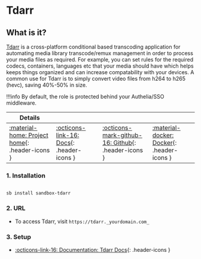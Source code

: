 # Tdarr

## What is it?

[Tdarr](https://tdarr.io/) is a cross-platform conditional based transcoding application for automating media library transcode/remux management in order to process your media files as required. For example, you can set rules for the required codecs, containers, languages etc that your media should have which helps keeps things organized and can increase compatability with your devices. A common use for Tdarr is to simply convert video files from h264 to h265 (hevc), saving 40%-50% in size.

!!!info
    By default, the role is protected behind your Authelia/SSO middleware.

| Details     |             |             |             |
|-------------|-------------|-------------|-------------|
| [:material-home: Project home](https://tdarr.io/){: .header-icons } | [:octicons-link-16: Docs](https://docs.tdarr.io/docs/welcome/what/){: .header-icons } | [:octicons-mark-github-16: Github](https://github.com/HaveAGitGat/Tdarr){: .header-icons } | [:material-docker: Docker](https://hub.docker.com/r/haveagitgat/tdarr){: .header-icons }|

### 1. Installation

``` shell

sb install sandbox-tdarr

```

### 2. URL

- To access Tdarr, visit `https://tdarr._yourdomain.com_`

### 3. Setup

- [:octicons-link-16: Documentation: Tdarr Docs](https://docs.tdarr.io/docs/welcome/what/){: .header-icons }
